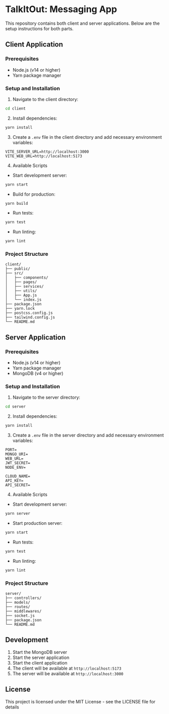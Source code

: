 # TalkItOut: Messaging App

This repository contains both client and server applications. Below are the setup instructions for both parts.

## Client Application

### Prerequisites

- Node.js (v14 or higher)
- Yarn package manager

### Setup and Installation

1. Navigate to the client directory:

```bash
cd client
```

2. Install dependencies:

```bash
yarn install
```

3. Create a `.env` file in the client directory and add necessary environment variables:

```env
VITE_SERVER_URL=http://localhost:3000
VITE_WEB_URL=http://localhost:5173
```

4. Available Scripts

- Start development server:

```bash
yarn start
```

- Build for production:

```bash
yarn build
```

- Run tests:

```bash
yarn test
```

- Run linting:

```bash
yarn lint
```

### Project Structure

```
client/
├── public/
├── src/
│   ├── components/
│   ├── pages/
│   ├── services/
│   ├── utils/
│   ├── App.js
│   └── index.js
├── package.json
├── yarn.lock
├── postcss.config.js
├── tailwind.config.js
└── README.md
```

## Server Application

### Prerequisites

- Node.js (v14 or higher)
- Yarn package manager
- MongoDB (v4 or higher)

### Setup and Installation

1. Navigate to the server directory:

```bash
cd server
```

2. Install dependencies:

```bash
yarn install
```

3. Create a `.env` file in the server directory and add necessary environment variables:

```env
PORT=
MONGO_URI=
WEB_URL=
JWT_SECRET=
NODE_ENV=

CLOUD_NAME=
API_KEY=
API_SECRET=
```

4. Available Scripts

- Start development server:

```bash
yarn server
```

- Start production server:

```bash
yarn start
```

- Run tests:

```bash
yarn test
```

- Run linting:

```bash
yarn lint
```

### Project Structure

```
server/
├── controllers/
├── models/
├── routes/
├── middlewares/
├── socket.js
├── package.json
└── README.md
```

## Development

1. Start the MongoDB server
2. Start the server application
3. Start the client application
4. The client will be available at `http://localhost:5173`
5. The server will be available at `http://localhost:3000`

## License

This project is licensed under the MIT License - see the LICENSE file for details
